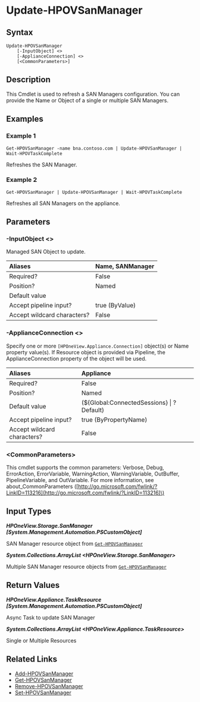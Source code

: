 ﻿---
description: Refresh SAN Manager and it"s configuration.
---

# Update-HPOVSanManager

## Syntax

```text
Update-HPOVSanManager
    [-InputObject] <>
    [-ApplianceConnection] <>
    [<CommonParameters>]
```

## Description

This Cmdlet is used to refresh a SAN Managers configuration.  You can provide the Name or Object of a single or multiple SAN Managers.

## Examples

###  Example 1 

```text
Get-HPOVSanManager -name bna.contoso.com | Update-HPOVSanManager | Wait-HPOVTaskComplete
```

Refreshes the SAN Manager.

###  Example 2 

```text
Get-HPOVSanManager | Update-HPOVSanManager | Wait-HPOVTaskComplete
```

Refreshes all SAN Managers on the appliance.

## Parameters

### -InputObject &lt;&gt;

Managed SAN Object to update.

| Aliases | Name, SANManager |
| :--- | :--- |
| Required? | False |
| Position? | Named |
| Default value |  |
| Accept pipeline input? | true (ByValue) |
| Accept wildcard characters? | False |

### -ApplianceConnection &lt;&gt;

Specify one or more `[HPOneView.Appliance.Connection]` object(s) or Name property value(s). If Resource object is provided via Pipeline, the ApplianceConnection property of the object will be used.

| Aliases | Appliance |
| :--- | :--- |
| Required? | False |
| Position? | Named |
| Default value | (${Global:ConnectedSessions} &vert; ? Default) |
| Accept pipeline input? | true (ByPropertyName) |
| Accept wildcard characters? | False |

### &lt;CommonParameters&gt;

This cmdlet supports the common parameters: Verbose, Debug, ErrorAction, ErrorVariable, WarningAction, WarningVariable, OutBuffer, PipelineVariable, and OutVariable. For more information, see about\_CommonParameters \([http://go.microsoft.com/fwlink/?LinkID=113216](http://go.microsoft.com/fwlink/?LinkID=113216)\)

## Input Types

_**HPOneView.Storage.SanManager [System.Management.Automation.PSCustomObject]**_

SAN Manager resource object from [`Get-HPOVSanManager`](get-hpovsanmanager.md)

_**System.Collections.ArrayList <HPOneView.Storage.SanManager>**_

Multiple SAN Manager resource objects from [`Get-HPOVSanManager`](get-hpovsanmanager.md)

## Return Values

_**HPOneView.Appliance.TaskResource [System.Management.Automation.PSCustomObject]**_

Async Task to update SAN Manager

_**System.Collections.ArrayList <HPOneView.Appliance.TaskResource>**_

Single or Multiple Resources

## Related Links

* [Add-HPOVSanManager](add-hpovsanmanager.md)
* [Get-HPOVSanManager](get-hpovsanmanager.md)
* [Remove-HPOVSanManager](remove-hpovsanmanager.md)
* [Set-HPOVSanManager](set-hpovsanmanager.md)
